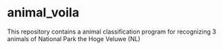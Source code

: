 # animal_voila
This repository contains a animal classification program for recognizing 3 animals of National Park the Hoge Veluwe (NL)
